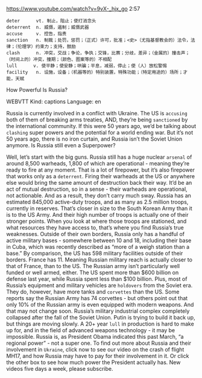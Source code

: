 https://www.youtube.com/watch?v=9vX-_hjx_go 
2:57
```    
deter      vt. 制止，阻止；使打消念头
deterrent  n. 威慑，遏制；威慑武器
accuse     v. 控告，指责
sanction   n. 制裁；处罚，惩罚；（正式）许可，批准；<史>（尤指基督教会的）法令，法律；（伦理学）约束力；支持，鼓励  
clash      n. 冲突，交战；争论，争执；交锋，比赛；分歧，差异；（金属的）撞击声；（时间上的）冲突，撞期；（颜色、图案等的）不相配
lull      v. 使平静；使安静；哄骗；平息，减弱，停止；使（人）放松警惕
facility   n. 设施，设备；（机器等的）特别装置，特殊功能；（特定用途的）场所；才能，天赋   
```

How Powerful Is Russia?

WEBVTT Kind: captions Language: en 

Russia is currently involved in a conflict with Ukraine. The US is `accusing` both of them of breaking arms treaties, AND, they’re being `sanctioned` by the international community. If this were 50 years ago, we’d be talking about `clashing` super powers and the potential for a world ending war. But it’s not 50 years ago, there is no iron curtain, and Russia isn’t the Soviet Union anymore. Is Russia still even a Superpower? 

Well, let’s start with the big guns. Russia still has a huge nuclear `arsenal` of around 8,500 warheads, 1,800 of which are operational - meaning they’re ready to fire at any moment. That is a lot of firepower, but it’s also firepower that works only as a `deterrent`. Firing their warheads at the US or anywhere else would bring the same amount of destruction back their way. It’d be an act of mutual destruction, so in a sense - their warheads are operational, not actionable. And as a result, they don’t carry much sway. Russia has an estimated 845,000 active-duty troops, and as many as 2.5 million troops, currently in reserves. That’s closer in size to the South Korean Army than it is to the US Army. And their high number of troops is actually one of their stronger points. When you look at where those troops are stationed, and what resources they have access to, that’s where you find Russia’s true weaknesses. Outside of their own borders, Russia only has a handful of active military bases - somewhere between 10 and 18, including their base in Cuba, which was recently described as “more of a weigh station than a base.” By comparison, the US has 598 military facilities outside of their borders. France has 11. Meaning Russian military reach is actually closer to that of France, than to the US. The Russian army isn’t particularly well funded or well armed, either. The US spent more than $600 billion on defense last year, while Russia spent less than $100 billion. Plus, most of Russia’s equipment and military vehicles are `holdovers` from the Soviet era. They do, however, have more tanks and `corvettes` than the US. Some reports say the Russian Army has 74 corvettes - but others point out that only 10% of the Russian army is even equipped with modern weapons. And that may not change soon. Russia’s military industrial complex completely collapsed after the fall of the Soviet Union. Putin is trying to build it back up, but things are moving slowly. A 20+ year `lull` in production is hard to make up for, and in the field of advanced weapons technology - it may be impossible. Russia is, as President Obama indicated this past March, “a regional power” - not a super one. To find out more about Russia and their involvement in `Ukraine`, click now to see our video on the crash of flight MH17, and how Russia may have to pay for their involvement in it. Or click the other box to see how much power the President actually has. New videos five days a week, please subscribe. 